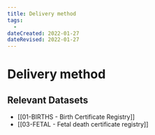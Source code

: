 ```yaml
---
title: Delivery method
tags:
  - 
dateCreated: 2022-01-27
dateRevised: 2022-01-27
---
```

# Delivery method
## Relevant Datasets
- [[01-BIRTHS - Birth Certificate Registry]]
- [[03-FETAL - Fetal death certificate registry]]